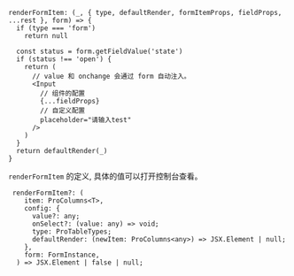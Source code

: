 ```tsx | pure
renderFormItem: (_, { type, defaultRender, formItemProps, fieldProps, ...rest }, form) => {
  if (type === 'form')
    return null

  const status = form.getFieldValue('state')
  if (status !== 'open') {
    return (
      // value 和 onchange 会通过 form 自动注入。
      <Input
        // 组件的配置
        {...fieldProps}
        // 自定义配置
        placeholder="请输入test"
      />
    )
  }
  return defaultRender(_)
}
```

`renderFormItem` 的定义, 具体的值可以打开控制台查看。

```tsx | pure
 renderFormItem?: (
    item: ProColumns<T>,
    config: {
      value?: any;
      onSelect?: (value: any) => void;
      type: ProTableTypes;
      defaultRender: (newItem: ProColumns<any>) => JSX.Element | null;
    },
    form: FormInstance,
  ) => JSX.Element | false | null;
```

<code src="../examples/code.tsx" background="#f5f5f5" height="310px" title="搜索表单自定义" />